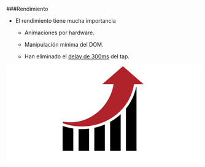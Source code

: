 ###Rendimiento

- El rendimiento tiene mucha importancia

    - Animaciones por hardware.

    - Manipulación mínima del DOM.

    - Han eliminado el [delay de 300ms](http://blog.ionic.io/hybrid-apps-and-the-curse-of-the-300ms-delay/) del tap.

![](assets/performance_b.png)
